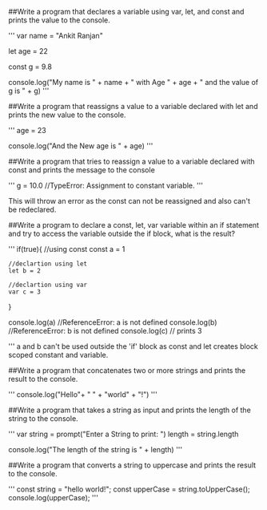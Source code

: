 ##Write a program that declares a variable using var, let, and const and prints the value to the console.

'''
var name = "Ankit Ranjan"

let age = 22

const  g = 9.8

console.log("My name is " + name + " with Age " + age + " and the value of g is " + g)
'''

##Write a program that reassigns a value to a variable declared with let and prints the new value to the console.

'''
age = 23

console.log("And the New age is " + age)
'''

##Write a program that tries to reassign a value to a variable declared with const and prints the message to the console

'''
g = 10.0 //TypeError: Assignment to constant variable.
'''

This will throw an error as the const can not be reassigned and also can't be redeclared.

##Write a program to declare a const, let, var variable within an if statement and try to access the variable outside the if block, what is the result?

'''
if(true){
    //using const 
    const a = 1

    //declartion using let
    let b = 2

    //declartion using var
    var c = 3
}

console.log(a)  //ReferenceError: a is not defined
console.log(b)  //ReferenceError: b is not defined
console.log(c)  // prints 3

'''
a and b can't be used  outside the 'if' block as const and let creates block scoped constant and variable.

##Write a program that concatenates two or more strings and prints the result to the console.

'''
console.log("Hello"+ " " + "world" + "!") 
'''

##Write a program that takes a string as input and prints the length of the string to the console.

'''
var string  = prompt("Enter a String to print: ")
length = string.length

console.log("The length of the string is " + length)
'''

##Write a program that converts a string to uppercase and prints the result to the console.

'''
const string = "hello world!";
const upperCase = string.toUpperCase();
console.log(upperCase);
'''